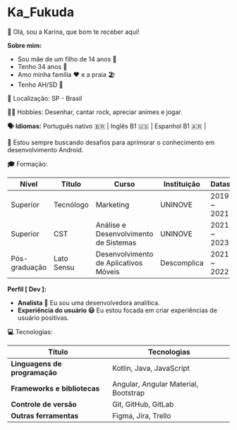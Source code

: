 # Ka_Fukuda 

**👋** Olá, sou a Karina, que bom te receber aqui!

**Sobre mim:**

* Sou mãe de um filho de 14 anos 👦
* Tenho 34 anos :birthday:
* Amo minha família :heart: e a praia 🏖️
* Tenho AH/SD :brain:

**📍** Localização: SP - Brasil

**🎸🎨** Hobbies: Desenhar, cantar rock, apreciar animes e jogar.

**🗣️ Idiomas:**  Português nativo 🇧🇷 |  Inglês B1 🇺🇸 |  Espanhol B1 🇦🇷 |

**🚀** Estou sempre buscando desafios para aprimorar o conhecimento em desenvolvimento Android.

**🎓** Formação:

| **Nível** | **Título** | **Curso** | **Instituição** | **Datas** |
|---|---|---|---| --- |
| Superior | Tecnólogo| Marketing | UNINOVE | 2019 ~ 2021 |
| Superior | CST | Análise e Desenvolvimento de Sistemas | UNINOVE | 2021 ~ 2023 |
| Pós-graduação | Lato Sensu | Desenvolvimento de Aplicativos Móveis | Descomplica | 2021 ~ 2022 |

**Perfil [ Dev ]:**

* **Analista :brain:** Eu sou uma desenvolvedora analítica.
* **Experiência do usuário :smiley:** Eu estou focada em criar experiências de usuário positivas.

**💻** Tecnologias:

| **Título** | **Tecnologias** |
|---|---|
| **Linguagens de programação** | Kotlin, Java, JavaScript |
| **Frameworks e bibliotecas** | Angular, Angular Material, Bootstrap |
| **Controle de versão** | Git, GitHub, GitLab |
| **Outras ferramentas** | Figma, Jira, Trello |
